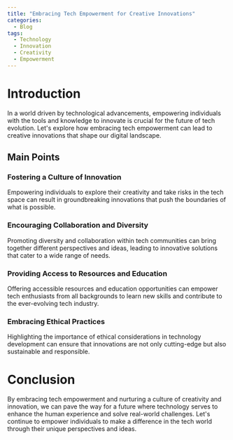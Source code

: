 ```yaml
---
title: "Embracing Tech Empowerment for Creative Innovations"
categories:
  - Blog
tags:
  - Technology
  - Innovation
  - Creativity
  - Empowerment
---
```


# Introduction
In a world driven by technological advancements, empowering individuals with the tools and knowledge to innovate is crucial for the future of tech evolution. Let's explore how embracing tech empowerment can lead to creative innovations that shape our digital landscape.

## Main Points
### Fostering a Culture of Innovation
Empowering individuals to explore their creativity and take risks in the tech space can result in groundbreaking innovations that push the boundaries of what is possible.

### Encouraging Collaboration and Diversity
Promoting diversity and collaboration within tech communities can bring together different perspectives and ideas, leading to innovative solutions that cater to a wide range of needs.

### Providing Access to Resources and Education
Offering accessible resources and education opportunities can empower tech enthusiasts from all backgrounds to learn new skills and contribute to the ever-evolving tech industry.

### Embracing Ethical Practices
Highlighting the importance of ethical considerations in technology development can ensure that innovations are not only cutting-edge but also sustainable and responsible.

# Conclusion
By embracing tech empowerment and nurturing a culture of creativity and innovation, we can pave the way for a future where technology serves to enhance the human experience and solve real-world challenges. Let's continue to empower individuals to make a difference in the tech world through their unique perspectives and ideas.